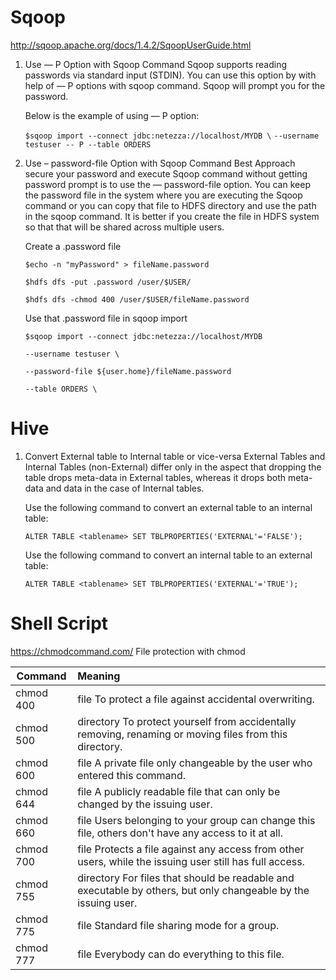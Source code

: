 # Sqoop
http://sqoop.apache.org/docs/1.4.2/SqoopUserGuide.html

1. Use — P Option with Sqoop Command
   Sqoop supports reading passwords via standard input (STDIN). You can use this option by with help of — P options with sqoop command. Sqoop will prompt you for the password.

   Below is the example of using — P option:

   ```$sqoop import --connect jdbc:netezza://localhost/MYDB \```
   ```--username testuser -- P --table ORDERS```

2. Use – password-file Option with Sqoop Command
   Best Approach secure your password and execute Sqoop command without getting password prompt is to use the — password-file option. You can keep the password file in the system where you are executing the Sqoop command or you can copy that file to HDFS directory and use the path in the sqoop command. It is better if you create the file in HDFS system so that that will be shared across multiple users.

   Create a .password file
   
   ```$echo -n "myPassword" > fileName.password```

   ```$hdfs dfs -put .password /user/$USER/```
   
   ```$hdfs dfs -chmod 400 /user/$USER/fileName.password```
   
   Use that .password file in sqoop import
   
   ```$sqoop import --connect jdbc:netezza://localhost/MYDB ```
   
   ```--username testuser \```
   
   ```--password-file ${user.home}/fileName.password```
   
   ```--table ORDERS \```

# Hive
1. Convert External table to Internal table or vice-versa
   External Tables and Internal Tables (non-External) differ only in the aspect that dropping the table drops meta-data in External          tables, whereas it drops both meta-data and data in the case of Internal tables.
   
   Use the following command to convert an external table to an internal table:

    ```ALTER TABLE <tablename> SET TBLPROPERTIES('EXTERNAL'='FALSE');```

   Use the following command to convert an internal table to an external table:

    ```ALTER TABLE <tablename> SET TBLPROPERTIES('EXTERNAL'='TRUE');```


# Shell Script

https://chmodcommand.com/
File protection with chmod

|Command	  | Meaning                                                                                                        |
|----------|:---------------------------------------------------------------------------------------------------------------| 
|chmod 400 | file	To protect a file against accidental overwriting.                                                         |
|chmod 500 | directory	To protect yourself from accidentally removing, renaming or moving files from this directory.       |
|chmod 600 | file	A private file only changeable by the user who entered this command.                                      |
|chmod 644 | file	A publicly readable file that can only be changed by the issuing user.                                    |
|chmod 660 | file	Users belonging to your group can change this file, others don't have any access to it at all.            |
|chmod 700 | file	Protects a file against any access from other users, while the issuing user still has full access.        |
|chmod 755 | directory	For files that should be readable and executable by others, but only changeable by the issuing user.|
|chmod 775 | file	Standard file sharing mode for a group.                                                                   |
|chmod 777 | file	Everybody can do everything to this file.                                                                 |
